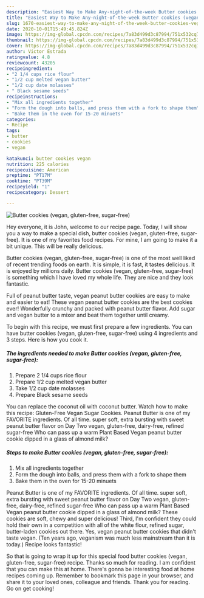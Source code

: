```yaml
---
description: "Easiest Way to Make Any-night-of-the-week Butter cookies (vegan, gluten-free, sugar-free)"
title: "Easiest Way to Make Any-night-of-the-week Butter cookies (vegan, gluten-free, sugar-free)"
slug: 1670-easiest-way-to-make-any-night-of-the-week-butter-cookies-vegan-gluten-free-sugar-free
date: 2020-10-01T15:49:45.824Z
image: https://img-global.cpcdn.com/recipes/7a83d499d3c87994/751x532cq70/butter-cookies-vegan-gluten-free-sugar-free-recipe-main-photo.jpg
thumbnail: https://img-global.cpcdn.com/recipes/7a83d499d3c87994/751x532cq70/butter-cookies-vegan-gluten-free-sugar-free-recipe-main-photo.jpg
cover: https://img-global.cpcdn.com/recipes/7a83d499d3c87994/751x532cq70/butter-cookies-vegan-gluten-free-sugar-free-recipe-main-photo.jpg
author: Victor Estrada
ratingvalue: 4.8
reviewcount: 43205
recipeingredient:
- "2 1/4 cups rice flour"
- "1/2 cup melted vegan butter"
- "1/2 cup date molasses"
- " Black sesame seeds"
recipeinstructions:
- "Mix all ingredients together"
- "Form the dough into balls, and press them with a fork to shape them"
- "Bake them in the oven for 15-20 minuets"
categories:
- Recipe
tags:
- butter
- cookies
- vegan

katakunci: butter cookies vegan 
nutrition: 225 calories
recipecuisine: American
preptime: "PT17M"
cooktime: "PT39M"
recipeyield: "1"
recipecategory: Dessert

---
```



![Butter cookies (vegan, gluten-free, sugar-free)](https://img-global.cpcdn.com/recipes/7a83d499d3c87994/751x532cq70/butter-cookies-vegan-gluten-free-sugar-free-recipe-main-photo.jpg)

Hey everyone, it is John, welcome to our recipe page. Today, I will show you a way to make a special dish, butter cookies (vegan, gluten-free, sugar-free). It is one of my favorites food recipes. For mine, I am going to make it a bit unique. This will be really delicious.

Butter cookies (vegan, gluten-free, sugar-free) is one of the most well liked of recent trending foods on earth. It is simple, it is fast, it tastes delicious. It is enjoyed by millions daily. Butter cookies (vegan, gluten-free, sugar-free) is something which I have loved my whole life. They are nice and they look fantastic.

Full of peanut butter taste, vegan peanut butter cookies are easy to make and easier to eat! These vegan peanut butter cookies are the best cookies ever! Wonderfully crunchy and packed with peanut butter flavor. Add sugar and vegan butter to a mixer and beat them together until creamy.


To begin with this recipe, we must first prepare a few ingredients. You can have butter cookies (vegan, gluten-free, sugar-free) using 4 ingredients and 3 steps. Here is how you cook it.

<!--inarticleads1-->

##### The ingredients needed to make Butter cookies (vegan, gluten-free, sugar-free):

1. Prepare 2 1/4 cups rice flour
1. Prepare 1/2 cup melted vegan butter
1. Take 1/2 cup date molasses
1. Prepare  Black sesame seeds


You can replace the coconut oil with coconut butter. Watch how to make this recipe: Gluten-Free Vegan Sugar Cookies. Peanut Butter is one of my FAVORITE ingredients. Of all time. super soft, extra bursting with sweet peanut butter flavor on Day Two vegan, gluten-free, dairy-free, refined sugar-free Who can pass up a warm Plant Based Vegan peanut butter cookie dipped in a glass of almond milk? 

<!--inarticleads2-->

##### Steps to make Butter cookies (vegan, gluten-free, sugar-free):

1. Mix all ingredients together
1. Form the dough into balls, and press them with a fork to shape them
1. Bake them in the oven for 15-20 minuets


Peanut Butter is one of my FAVORITE ingredients. Of all time. super soft, extra bursting with sweet peanut butter flavor on Day Two vegan, gluten-free, dairy-free, refined sugar-free Who can pass up a warm Plant Based Vegan peanut butter cookie dipped in a glass of almond milk? These cookies are soft, chewy and super delicious! Third, I&#39;m confident they could hold their own in a competition with all of the white flour, refined sugar, butter-laden cookies out there. Yes, vegan peanut butter cookies that didn&#39;t taste vegan. (Ten years ago, veganism was much less mainstream than it is today.) Recipe looks fantastic! 

So that is going to wrap it up for this special food butter cookies (vegan, gluten-free, sugar-free) recipe. Thanks so much for reading. I am confident that you can make this at home. There's gonna be interesting food at home recipes coming up. Remember to bookmark this page in your browser, and share it to your loved ones, colleague and friends. Thank you for reading. Go on get cooking!
